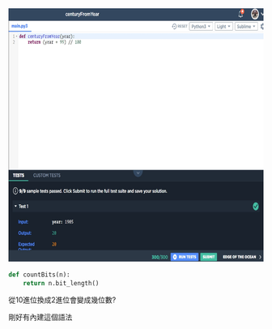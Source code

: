 <img src = "https://github.com/06170230/lulu/blob/master/image/3.jpg" height =500 weight = 500>

```py
def countBits(n):
    return n.bit_length()
```

從10進位換成2進位會變成幾位數?

剛好有內建這個語法
